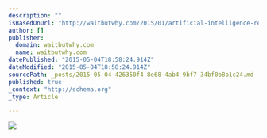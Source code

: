 ```yaml
---
description: ""
isBasedOnUrl: "http://waitbutwhy.com/2015/01/artificial-intelligence-revolution-1.html"
author: []
publisher:
  domain: waitbutwhy.com
  name: waitbutwhy.com
datePublished: "2015-05-04T18:58:24.914Z"
dateModified: "2015-05-04T18:58:24.914Z"
sourcePath: _posts/2015-05-04-426350f4-8e68-4ab4-9bf7-34bf0b8b1c24.md
published: true
_context: "http://schema.org"
_type: Article

---
```

![](http://28oa9i1t08037ue3m1l0i861.wpengine.netdna-cdn.com/wp-content/uploads/2015/01/S-Curves2.png)